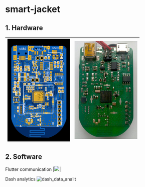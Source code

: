 # smart-jacket
## 1. Hardware
  | <img src="/Hardware/view.png" width="200" /> | <img src="/Hardware/assemb_board.jpg" width="200" /> |
  |----------------------------------------|----------------------------------------|

## 2. Software
  Flutter communication
  |<img src= "https://user-images.githubusercontent.com/73643145/136924515-f65f8352-eae1-4712-b7b4-9862755d9dff.gif"  width="320"/>|
  

  
  Dash analytics
   ![dash_data_analit](https://user-images.githubusercontent.com/73643145/136027669-c8859045-085c-4967-882e-190111af3acc.gif)

